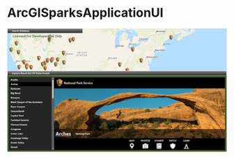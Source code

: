 # ArcGISparksApplicationUI
![alt text](https://github.com/TeamHaircut/ArcGISparksApplicationUI/blob/master/arcgis_pic2.png)

